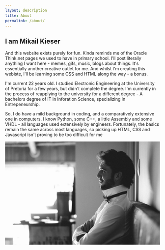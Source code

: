 ```yaml
---
layout: description
title: About
permalink: /about/
---
```


## I am Mikail Kieser

And this website exists purely for fun. Kinda reminds me of the Oracle Think.net pages we used to have in primary school.
I'll post literally anything I want here - memes, gifs, music, blogs about things. It's essentially another creative outlet for me.
And whilst I'm creating this webiste, I'll be learning some CSS and HTML along the way - a bonus.

I'm current 22 years old. I studied Electronic Engineering at the University of Pretoria for a few years, but didn't complete the degree. I'm currently in the process of reapplying to the university for a different degree - A bachelors degree of IT in Inforation Science, specializing in Entrepeneurship. 

So, I do have a mild background in coding, and a comparatively extensive one in computers. I know Python, some C++, a little Assembly and some VHDL - all languages used extensively by engineers. Fortunately, the basics remain the same across most languages, so picking up HTML, CSS and Javascript isn't proving to be too difficult for me

<img src="/assets/images/i-am-mikail-kieser.jpg"  id="me"/>

